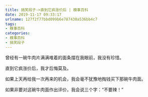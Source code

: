 ```yaml
---
title: 搞笑段子->直到它疯涨价后 | 糗事百科
date: 2019-11-17 09:33:17
urlname: 127f2f77bbd099b6e787430a536bb4c7
tags: 
- 糗事百科
categories:
- 糗事百科
- 搞笑段子
---
```

曾经有一碗牛肉片满满堆着的面条摆在我眼前，我没有珍惜。

直到它疯涨价后，我才后悔莫及。

如果上天再给我一次再来的机会，我会毫不犹豫地掏钱买下那碗牛肉面。

如果非要对这碗牛肉面作出评价，我会说三个字：“不要辣！”


